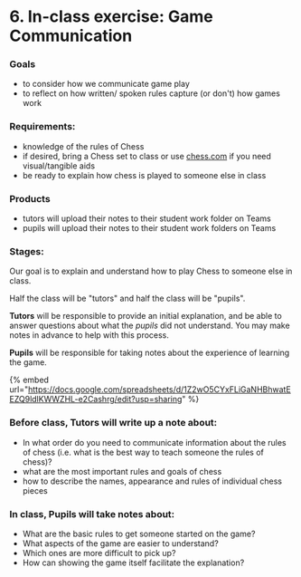 # 6. In-class exercise: Game Communication

### Goals

* to consider how we communicate game play
* to reflect on how written/ spoken rules capture (or don't) how games work

### Requirements:

* knowledge of the rules of Chess
* if desired, bring a Chess set to class or use [chess.com](https://www.chess.com) if you need visual/tangible aids&#x20;
* be ready to explain how chess is played to someone else in class&#x20;

### Products

* tutors will upload their notes to their student work folder on Teams
* pupils will upload their notes to their student work folders on Teams

### Stages:

Our goal is to explain and understand how to play Chess to someone else in class.&#x20;

Half the class will be "tutors" and half the class will be "pupils".&#x20;

**Tutors** will be responsible to provide an initial explanation, and be able to answer questions about what the _pupils_ did not understand. You may make notes in advance to help with this process.&#x20;

**Pupils** will be responsible for taking notes about the experience of learning the game.&#x20;

{% embed url="https://docs.google.com/spreadsheets/d/1Z2wO5CYxFLiGaNHBhwatEEZQ9ldlKWWZHL-e2Cashrg/edit?usp=sharing" %}

### Before class, Tutors will write up a note about:

* In what order do you need to communicate information about the rules of chess (i.e. what is the best way to teach someone the rules of chess)?
* what are the most important rules and goals of chess
* how to describe the names, appearance and rules of individual chess pieces

### In class, Pupils will take notes about:&#x20;

* What are the basic rules to get someone started on the game?
* What aspects of the game are easier to understand?
* Which ones are more difficult to pick up?
* How can showing the game itself facilitate the explanation?
